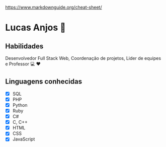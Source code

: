 https://www.markdownguide.org/cheat-sheet/

# Lucas Anjos :wave:

## Habilidades

Desenvolvedor Full Stack Web, Coordenação de projetos, Lider de equipes e Professor :computer: :heart:

## Linguagens conhecidas

- [x] SQL
- [x] PHP
- [x] Python
- [x] Ruby
- [x] C#
- [x] C, C++
- [x] HTML 
- [x] CSS
- [x] JavaScript